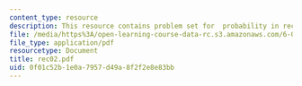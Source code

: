 ```yaml
---
content_type: resource
description: This resource contains problem set for  probability in recitation two.
file: /media/https%3A/open-learning-course-data-rc.s3.amazonaws.com/6-041-probabilistic-systems-analysis-and-applied-probability-spring-2006/0f01c52b1e0a7957d49a8f2f2e8e83bb_rec02.pdf
file_type: application/pdf
resourcetype: Document
title: rec02.pdf
uid: 0f01c52b-1e0a-7957-d49a-8f2f2e8e83bb
---
```

